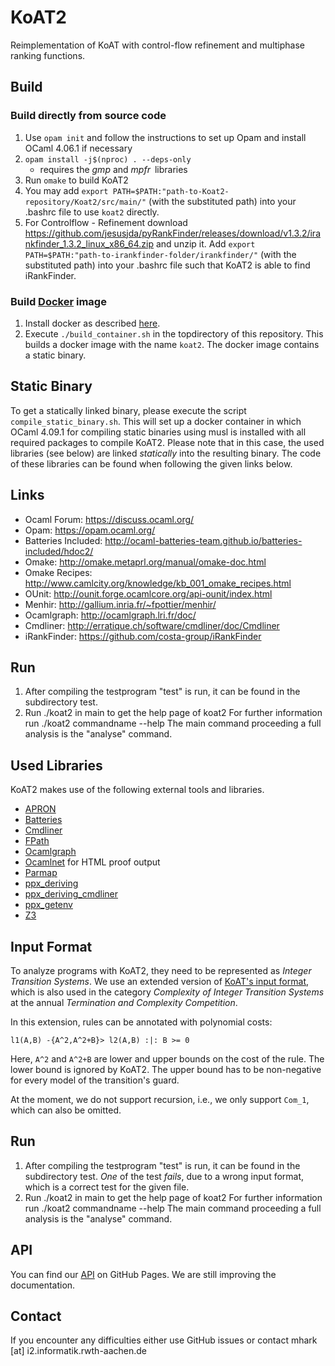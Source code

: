 # KoAT2
Reimplementation of KoAT with control-flow refinement and multiphase ranking functions.

## Build

### Build directly from source code

1. Use `opam init` and follow the instructions to set up Opam and install OCaml 4.06.1 if necessary
2. `opam install -j$(nproc) . --deps-only`
      * requires the _gmp_ and _mpfr_ libraries
3. Run `omake` to build KoAT2
4. You may add `export PATH=$PATH:"path-to-Koat2-repository/Koat2/src/main/"` (with the substituted path) into your .bashrc file to use `koat2` directly.
5. For Controlflow - Refinement download https://github.com/jesusjda/pyRankFinder/releases/download/v1.3.2/irankfinder_1.3.2_linux_x86_64.zip and unzip it. Add `export PATH=$PATH:"path-to-irankfinder-folder/irankfinder/"` (with the substituted path) into your .bashrc file such that KoAT2 is able to find iRankFinder.

### Build [Docker](https://www.docker.com/) image

1. Install docker as described [here](https://docs.docker.com/engine/install/).
2. Execute `./build_container.sh` in the topdirectory of this repository. This builds a docker image with the name `koat2`. The docker image contains a static binary.

## Static Binary

To get a statically linked binary, please execute the script `compile_static_binary.sh`. This will set up a docker container in which OCaml 4.09.1 for compiling static binaries using musl is installed with all required packages to compile KoAT2. Please note that in this case, the used libraries (see below) are linked _statically_ into the resulting binary. The code of these libraries can be found when following the given links below.

## Links

- Ocaml Forum: https://discuss.ocaml.org/
- Opam: https://opam.ocaml.org/
- Batteries Included: http://ocaml-batteries-team.github.io/batteries-included/hdoc2/
- Omake: http://omake.metaprl.org/manual/omake-doc.html
- Omake Recipes: http://www.camlcity.org/knowledge/kb_001_omake_recipes.html
- OUnit: http://ounit.forge.ocamlcore.org/api-ounit/index.html
- Menhir: http://gallium.inria.fr/~fpottier/menhir/
- Ocamlgraph: http://ocamlgraph.lri.fr/doc/
- Cmdliner: http://erratique.ch/software/cmdliner/doc/Cmdliner
- iRankFinder: https://github.com/costa-group/iRankFinder


## Run

1. After compiling the testprogram "test" is run, it can be found in the subdirectory test.
2. Run ./koat2 in main to get the help page of koat2
  For further information run ./koat2 commandname --help
  The main command proceeding a full analysis is the "analyse" command.

## Used Libraries
KoAT2 makes use of the following external tools and libraries.

- [APRON](<https://antoinemine.github.io/Apron/doc/>)
- [Batteries](<http://ocaml-batteries-team.github.io/batteries-included/hdoc2/>)
- [Cmdliner](<http://erratique.ch/software/cmdliner/doc/Cmdliner>)
- [FPath](<https://erratique.ch/software/fpath>)
- [Ocamlgraph](<http://ocamlgraph.lri.fr/doc/>)
- [Ocamlnet](<http://projects.camlcity.org/projects/ocamlnet.html>) for HTML proof output
- [Parmap](<https://github.com/rdicosmo/parmap>)
- [ppx_deriving](<https://github.com/ocaml-ppx/ppx_deriving>)
- [ppx_deriving_cmdliner](<https://github.com/hammerlab/ppx_deriving_cmdliner>)
- [ppx_getenv](<https://github.com/ocaml-ppx/ppx_getenv>)
- [Z3](https://github.com/Z3Prover/z3)

## Input Format

To analyze programs with KoAT2, they need to be represented as *Integer Transition Systems*.
We use an extended version of [KoAT's input format](http://aprove.informatik.rwth-aachen.de/eval/IntegerComplexity/), which is also used in the category *Complexity of Integer Transition Systems* at the annual *Termination and Complexity Competition*.

In this extension, rules can be annotated with polynomial costs:

```
l1(A,B) -{A^2,A^2+B}> l2(A,B) :|: B >= 0
```
Here, `A^2` and `A^2+B` are lower and upper bounds on the cost of the rule.
The lower bound is ignored by KoAT2.
The upper bound has to be non-negative for every model of the transition's guard.

At the moment, we do not support recursion, i.e., we only support `Com_1`, which can also be omitted.

## Run

1. After compiling the testprogram "test" is run, it can be found in the subdirectory test.
  *One* of the test *fails*, due to a wrong input format, which is a correct test for the given file.
2. Run ./koat2 in main to get the help page of koat2
  For further information run ./koat2 commandname --help
  The main command proceeding a full analysis is the "analyse" command.

## API
You can find our [API](<https://aprove-developers.github.io/KoAT2-Releases/index.html>) on GitHub Pages. We are still improving the documentation.

## Contact
If you encounter any difficulties either use GitHub issues or contact mhark [at] i2.informatik.rwth-aachen.de
